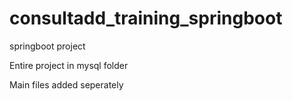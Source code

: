 # consultadd_training_springboot
springboot project

Entire project in mysql folder

Main files added seperately
